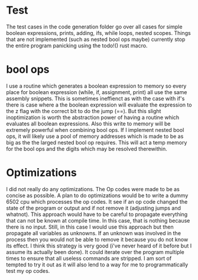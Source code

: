 # Test
The test cases in the code generation folder go over all cases for simple boolean
expressions, prints, adding, ifs, while loops, nested scopes. 
Things that are not implemented (such as nested bool ops maybe) currently stop the entire program
panicking using the todo!() rust macro.

# bool ops
I use a routine which generates a boolean expression to memory so every
place for boolean expression (while, if, assignment, print) all use the same assembly snippets.
This is sometimes ineffienct as with the case with if's there is case where a the boolean
expression will evaluate the expression to the z flag with the correct bit to do the jump (==).
But this slight inoptimization is worth the abstraction power of having a routine which evaluates
all boolean expressions. Also this write to memory will be extremely powerful when combining bool
ops. If I implement nested bool ops, it will likely use a pool of memory addresses which is made
to be as big as the the larged nested bool op requires. This will act a temp memory for the bool ops
and the digits which may be resolved therewithin.

# Optimizations
I did not really do any optimizations. The Op codes were made to be as concise as possible.
A plan to do optimizations would be to write a dummy 6502 cpu which processes the op codes. 
It see if an op code changed the state of the program or output and if not remove it (adjusting jumps and whatnot).
This approach would have to be careful to propagate everything that can not be known at compile time.
In this case, that is nothing because there is no input. Still, in this case I would use this 
approach but then propagate all variables as unknowns. If an unknown was involved in the process then
you would not be able to remove it because you do not know its effect. I think this strategy is very
good (i've never heard of it before but I assume its actually been done). It could iterate over the program
multiple times to ensure that all useless commands are stripped.
I am sort of tempted to try it out as it will also lend to a way for me to programmatically test my op codes.


